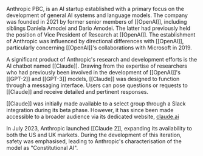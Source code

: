 Anthropic PBC, is an AI startup established with a primary focus on the development of general AI systems and language models. The company was founded in 2021 by former senior members of [[OpenAI]], including siblings Daniela Amodei and Dario Amodei. The latter had previously held the position of Vice President of Research at [[OpenAI]]. The establishment of Anthropic was influenced by directional differences with [[OpenAI]], particularly concerning [[OpenAI]]'s collaborations with Microsoft in 2019.

A significant product of Anthropic's research and development efforts is the AI chatbot named [[Claude]]. Drawing from the expertise of researchers who had previously been involved in the development of [[OpenAI]]'s [[GPT-2]] and [[GPT-3]] models, [[Claude]] was designed to function through a messaging interface. Users can pose questions or requests to [[Claude]] and receive detailed and pertinent responses. 

[[Claude]] was initially made available to a select group through a Slack integration during its beta phase. However, it has since been made accessible to a broader audience via its dedicated website, [claude.ai](https://www.claude.ai)

In July 2023, Anthropic launched [[Claude 2]], expanding its availability to both the US and UK markets. During the development of this iteration, safety was emphasised, leading to Anthropic's characterisation of the model as "Constitutional AI".